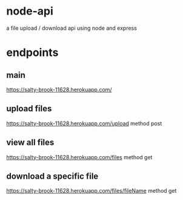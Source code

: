 # node-api
a file upload / download api using node and express
# endpoints
## main 
https://salty-brook-11628.herokuapp.com/ 
## upload files
https://salty-brook-11628.herokuapp.com/upload method post
## view all files
https://salty-brook-11628.herokuapp.com/files method get
## download a specific file
https://salty-brook-11628.herokuapp.com/files/fileName method get
